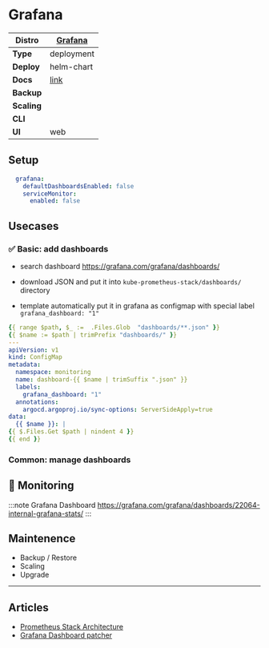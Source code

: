 # Grafana

|**Distro**|[Grafana](https://grafana.com)|
|-|-|
|**Type**|deployment|
|**Deploy**|helm-chart|
|**Docs**|[link](https://grafana.com/docs/grafana/latest/)|
|**Backup**||
|**Scaling**||
|**CLI**||
|**UI**|web|

## Setup

```yaml
  grafana:
    defaultDashboardsEnabled: false
    serviceMonitor:
      enabled: false
```

## Usecases

### :white_check_mark: Basic: add dashboards

- search dashboard https://grafana.com/grafana/dashboards/

- download JSON and put it into `kube-prometheus-stack/dashboards/` directory

- template automatically put it in grafana as configmap with special label `grafana_dashboard: "1"`

```yaml
{{ range $path, $_ :=  .Files.Glob  "dashboards/**.json" }}
{{ $name := $path | trimPrefix "dashboards/" }}
---
apiVersion: v1
kind: ConfigMap
metadata:
  namespace: monitoring
  name: dashboard-{{ $name | trimSuffix ".json" }}
  labels:
    grafana_dashboard: "1"
  annotations:
    argocd.argoproj.io/sync-options: ServerSideApply=true
data:
  {{ $name }}: |
{{ $.Files.Get $path | nindent 4 }}
{{ end }}
```

### Common: manage dashboards

## :arrows_counterclockwise: Monitoring

:::note Grafana Dashboard
https://grafana.com/grafana/dashboards/22064-internal-grafana-stats/
:::

## Maintenence

- Backup / Restore
- Scaling
- Upgrade

---

## Articles

* [Prometheus Stack Architecture](prometheus-stack-architecture.md)
* [Grafana Dashboard patcher](grafana-dashboard-patcher.md)
